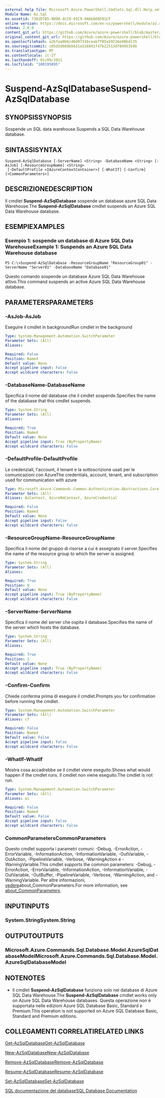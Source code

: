```yaml
---
external help file: Microsoft.Azure.PowerShell.Cmdlets.Sql.dll-Help.xml
Module Name: Az.Sql
ms.assetid: 7302D785-9DD0-4CC0-93C9-9A6EA60591CF
online version: https://docs.microsoft.com/en-us/powershell/module/az.sql/suspend-azsqldatabase
schema: 2.0.0
content_git_url: https://github.com/Azure/azure-powershell/blob/master/src/Sql/Sql/help/Suspend-AzSqlDatabase.md
original_content_git_url: https://github.com/Azure/azure-powershell/blob/master/src/Sql/Sql/help/Suspend-AzSqlDatabase.md
ms.openlocfilehash: a2bfaa0b6cd6d0731bceab7f05a59216e80bd135
ms.sourcegitcommit: c05d3d669b5631e526841f47b22513d78495350b
ms.translationtype: MT
ms.contentlocale: it-IT
ms.lasthandoff: 02/09/2021
ms.locfileid: "100195895"
---
```

# <span data-ttu-id="bace5-101">Suspend-AzSqlDatabase</span><span class="sxs-lookup"><span data-stu-id="bace5-101">Suspend-AzSqlDatabase</span></span>

## <span data-ttu-id="bace5-102">SYNOPSIS</span><span class="sxs-lookup"><span data-stu-id="bace5-102">SYNOPSIS</span></span>
<span data-ttu-id="bace5-103">Sospende un SQL data warehouse.</span><span class="sxs-lookup"><span data-stu-id="bace5-103">Suspends a SQL Data Warehouse database.</span></span>

## <span data-ttu-id="bace5-104">SINTASSI</span><span class="sxs-lookup"><span data-stu-id="bace5-104">SYNTAX</span></span>

```
Suspend-AzSqlDatabase [-ServerName] <String> -DatabaseName <String> [-AsJob] [-ResourceGroupName] <String>
 [-DefaultProfile <IAzureContextContainer>] [-WhatIf] [-Confirm] [<CommonParameters>]
```

## <span data-ttu-id="bace5-105">DESCRIZIONE</span><span class="sxs-lookup"><span data-stu-id="bace5-105">DESCRIPTION</span></span>
<span data-ttu-id="bace5-106">Il cmdlet **Suspend-AzSqlDatabase** sospende un database azure SQL Data Warehouse.</span><span class="sxs-lookup"><span data-stu-id="bace5-106">The **Suspend-AzSqlDatabase** cmdlet suspends an Azure SQL Data Warehouse database.</span></span>

## <span data-ttu-id="bace5-107">ESEMPI</span><span class="sxs-lookup"><span data-stu-id="bace5-107">EXAMPLES</span></span>

### <span data-ttu-id="bace5-108">Esempio 1: sospende un database di Azure SQL Data Warehouse</span><span class="sxs-lookup"><span data-stu-id="bace5-108">Example 1: Suspends an Azure SQL Data Warehouse database</span></span>
```
PS C:\>Suspend-AzSqlDatabase -ResourceGroupName "ResourceGroup01" -ServerName "Server01" -DatabaseName "Database01"
```

<span data-ttu-id="bace5-109">Questo comando sospende un database Azure SQL Data Warehouse attivo.</span><span class="sxs-lookup"><span data-stu-id="bace5-109">This command suspends an active Azure SQL Data Warehouse database.</span></span>

## <span data-ttu-id="bace5-110">PARAMETERS</span><span class="sxs-lookup"><span data-stu-id="bace5-110">PARAMETERS</span></span>

### <span data-ttu-id="bace5-111">-AsJob</span><span class="sxs-lookup"><span data-stu-id="bace5-111">-AsJob</span></span>
<span data-ttu-id="bace5-112">Eseguire il cmdlet in background</span><span class="sxs-lookup"><span data-stu-id="bace5-112">Run cmdlet in the background</span></span>

```yaml
Type: System.Management.Automation.SwitchParameter
Parameter Sets: (All)
Aliases:

Required: False
Position: Named
Default value: None
Accept pipeline input: False
Accept wildcard characters: False
```

### <span data-ttu-id="bace5-113">-DatabaseName</span><span class="sxs-lookup"><span data-stu-id="bace5-113">-DatabaseName</span></span>
<span data-ttu-id="bace5-114">Specifica il nome del database che il cmdlet sospende.</span><span class="sxs-lookup"><span data-stu-id="bace5-114">Specifies the name of the database that this cmdlet suspends.</span></span>

```yaml
Type: System.String
Parameter Sets: (All)
Aliases:

Required: True
Position: Named
Default value: None
Accept pipeline input: True (ByPropertyName)
Accept wildcard characters: False
```

### <span data-ttu-id="bace5-115">-DefaultProfile</span><span class="sxs-lookup"><span data-stu-id="bace5-115">-DefaultProfile</span></span>
<span data-ttu-id="bace5-116">Le credenziali, l'account, il tenant e la sottoscrizione usati per le comunicazioni con Azure</span><span class="sxs-lookup"><span data-stu-id="bace5-116">The credentials, account, tenant, and subscription used for communication with azure</span></span>

```yaml
Type: Microsoft.Azure.Commands.Common.Authentication.Abstractions.Core.IAzureContextContainer
Parameter Sets: (All)
Aliases: AzContext, AzureRmContext, AzureCredential

Required: False
Position: Named
Default value: None
Accept pipeline input: False
Accept wildcard characters: False
```

### <span data-ttu-id="bace5-117">-ResourceGroupName</span><span class="sxs-lookup"><span data-stu-id="bace5-117">-ResourceGroupName</span></span>
<span data-ttu-id="bace5-118">Specifica il nome del gruppo di risorse a cui è assegnato il server.</span><span class="sxs-lookup"><span data-stu-id="bace5-118">Specifies the name of the resource group to which the server is assigned.</span></span>

```yaml
Type: System.String
Parameter Sets: (All)
Aliases:

Required: True
Position: 0
Default value: None
Accept pipeline input: True (ByPropertyName)
Accept wildcard characters: False
```

### <span data-ttu-id="bace5-119">-ServerName</span><span class="sxs-lookup"><span data-stu-id="bace5-119">-ServerName</span></span>
<span data-ttu-id="bace5-120">Specifica il nome del server che ospita il database.</span><span class="sxs-lookup"><span data-stu-id="bace5-120">Specifies the name of the server which hosts the database.</span></span>

```yaml
Type: System.String
Parameter Sets: (All)
Aliases:

Required: True
Position: 1
Default value: None
Accept pipeline input: True (ByPropertyName)
Accept wildcard characters: False
```

### <span data-ttu-id="bace5-121">-Confirm</span><span class="sxs-lookup"><span data-stu-id="bace5-121">-Confirm</span></span>
<span data-ttu-id="bace5-122">Chiede conferma prima di eseguire il cmdlet.</span><span class="sxs-lookup"><span data-stu-id="bace5-122">Prompts you for confirmation before running the cmdlet.</span></span>

```yaml
Type: System.Management.Automation.SwitchParameter
Parameter Sets: (All)
Aliases: cf

Required: False
Position: Named
Default value: False
Accept pipeline input: False
Accept wildcard characters: False
```

### <span data-ttu-id="bace5-123">-WhatIf</span><span class="sxs-lookup"><span data-stu-id="bace5-123">-WhatIf</span></span>
<span data-ttu-id="bace5-124">Mostra cosa accadrebbe se il cmdlet viene eseguito.</span><span class="sxs-lookup"><span data-stu-id="bace5-124">Shows what would happen if the cmdlet runs.</span></span>
<span data-ttu-id="bace5-125">Il cmdlet non viene eseguito.</span><span class="sxs-lookup"><span data-stu-id="bace5-125">The cmdlet is not run.</span></span>

```yaml
Type: System.Management.Automation.SwitchParameter
Parameter Sets: (All)
Aliases: wi

Required: False
Position: Named
Default value: False
Accept pipeline input: False
Accept wildcard characters: False
```

### <span data-ttu-id="bace5-126">CommonParameters</span><span class="sxs-lookup"><span data-stu-id="bace5-126">CommonParameters</span></span>
<span data-ttu-id="bace5-127">Questo cmdlet supporta i parametri comuni: -Debug, -ErrorAction, -ErrorVariable, -InformationAction, -InformationVariable, -OutVariable, -OutAction, -PipelineVariable, -Verbose, -WarningAction e -WarningVariable.</span><span class="sxs-lookup"><span data-stu-id="bace5-127">This cmdlet supports the common parameters: -Debug, -ErrorAction, -ErrorVariable, -InformationAction, -InformationVariable, -OutVariable, -OutBuffer, -PipelineVariable, -Verbose, -WarningAction, and -WarningVariable.</span></span> <span data-ttu-id="bace5-128">Per altre informazioni, [vedere](http://go.microsoft.com/fwlink/?LinkID=113216)about_CommonParameters.</span><span class="sxs-lookup"><span data-stu-id="bace5-128">For more information, see [about_CommonParameters](http://go.microsoft.com/fwlink/?LinkID=113216).</span></span>

## <span data-ttu-id="bace5-129">INPUT</span><span class="sxs-lookup"><span data-stu-id="bace5-129">INPUTS</span></span>

### <span data-ttu-id="bace5-130">System.String</span><span class="sxs-lookup"><span data-stu-id="bace5-130">System.String</span></span>

## <span data-ttu-id="bace5-131">OUTPUT</span><span class="sxs-lookup"><span data-stu-id="bace5-131">OUTPUTS</span></span>

### <span data-ttu-id="bace5-132">Microsoft.Azure.Commands.Sql.Database.Model.AzureSqlDatabaseModel</span><span class="sxs-lookup"><span data-stu-id="bace5-132">Microsoft.Azure.Commands.Sql.Database.Model.AzureSqlDatabaseModel</span></span>

## <span data-ttu-id="bace5-133">NOTE</span><span class="sxs-lookup"><span data-stu-id="bace5-133">NOTES</span></span>
* <span data-ttu-id="bace5-134">Il cmdlet **Suspend-AzSqlDatabase** funziona solo nei database di Azure SQL Data Warehouse.</span><span class="sxs-lookup"><span data-stu-id="bace5-134">The **Suspend-AzSqlDatabase** cmdlet works only on Azure SQL Data Warehouse databases.</span></span> <span data-ttu-id="bace5-135">Questa operazione non è supportata nelle edizioni Azure SQL Database Basic, Standard e Premium.</span><span class="sxs-lookup"><span data-stu-id="bace5-135">This operation is not supported on Azure SQL Database Basic, Standard and Premium editions.</span></span>

## <span data-ttu-id="bace5-136">COLLEGAMENTI CORRELATI</span><span class="sxs-lookup"><span data-stu-id="bace5-136">RELATED LINKS</span></span>

[<span data-ttu-id="bace5-137">Get-AzSqlDatabase</span><span class="sxs-lookup"><span data-stu-id="bace5-137">Get-AzSqlDatabase</span></span>](./Get-AzSqlDatabase.md)

[<span data-ttu-id="bace5-138">New-AzSqlDatabase</span><span class="sxs-lookup"><span data-stu-id="bace5-138">New-AzSqlDatabase</span></span>](./New-AzSqlDatabase.md)

[<span data-ttu-id="bace5-139">Remove-AzSqlDatabase</span><span class="sxs-lookup"><span data-stu-id="bace5-139">Remove-AzSqlDatabase</span></span>](./Remove-AzSqlDatabase.md)

[<span data-ttu-id="bace5-140">Resume-AzSqlDatabase</span><span class="sxs-lookup"><span data-stu-id="bace5-140">Resume-AzSqlDatabase</span></span>](./Resume-AzSqlDatabase.md)

[<span data-ttu-id="bace5-141">Set-AzSqlDatabase</span><span class="sxs-lookup"><span data-stu-id="bace5-141">Set-AzSqlDatabase</span></span>](./Set-AzSqlDatabase.md)

[<span data-ttu-id="bace5-142">SQL documentazione del database</span><span class="sxs-lookup"><span data-stu-id="bace5-142">SQL Database Documentation</span></span>](https://docs.microsoft.com/azure/sql-database/)


